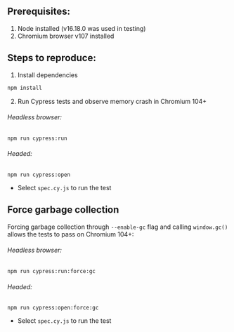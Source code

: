 ## Prerequisites:

1. Node installed (v16.18.0 was used in testing)
2. Chromium browser v107 installed

## Steps to reproduce:

1. Install dependencies
```bash
npm install
```
2. Run Cypress tests and observe memory crash in Chromium 104+

###### Headless browser:
```
npm run cypress:run
```
###### Headed:
```
npm run cypress:open
```
* Select `spec.cy.js` to run the test

## Force garbage collection

Forcing garbage collection through `--enable-gc` flag and calling `window.gc()` allows the tests to pass on Chromium 104+:

###### Headless browser:
```
npm run cypress:run:force:gc
```

###### Headed:
```
npm run cypress:open:force:gc
```
* Select `spec.cy.js` to run the test
